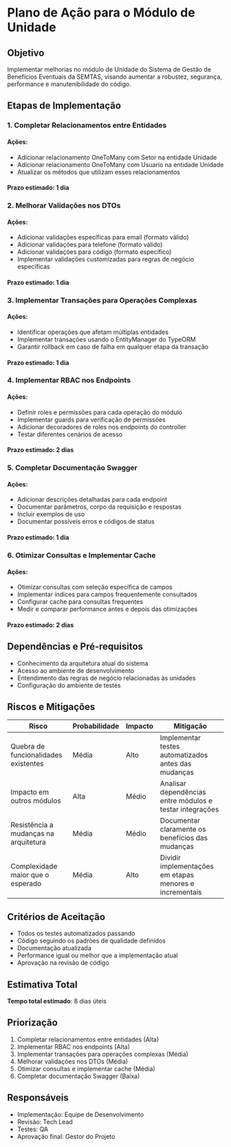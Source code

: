 # Plano de Ação para o Módulo de Unidade

## Objetivo

Implementar melhorias no módulo de Unidade do Sistema de Gestão de Benefícios Eventuais da SEMTAS, visando aumentar a robustez, segurança, performance e manutenibilidade do código.

## Etapas de Implementação

### 1. Completar Relacionamentos entre Entidades

#### Ações:
- Adicionar relacionamento OneToMany com Setor na entidade Unidade
- Adicionar relacionamento OneToMany com Usuario na entidade Unidade
- Atualizar os métodos que utilizam esses relacionamentos

#### Prazo estimado: 1 dia

### 2. Melhorar Validações nos DTOs

#### Ações:
- Adicionar validações específicas para email (formato válido)
- Adicionar validações para telefone (formato válido)
- Adicionar validações para código (formato específico)
- Implementar validações customizadas para regras de negócio específicas

#### Prazo estimado: 1 dia

### 3. Implementar Transações para Operações Complexas

#### Ações:
- Identificar operações que afetam múltiplas entidades
- Implementar transações usando o EntityManager do TypeORM
- Garantir rollback em caso de falha em qualquer etapa da transação

#### Prazo estimado: 1 dia

### 4. Implementar RBAC nos Endpoints

#### Ações:
- Definir roles e permissões para cada operação do módulo
- Implementar guards para verificação de permissões
- Adicionar decoradores de roles nos endpoints do controller
- Testar diferentes cenários de acesso

#### Prazo estimado: 2 dias

### 5. Completar Documentação Swagger

#### Ações:
- Adicionar descrições detalhadas para cada endpoint
- Documentar parâmetros, corpo da requisição e respostas
- Incluir exemplos de uso
- Documentar possíveis erros e códigos de status

#### Prazo estimado: 1 dia

### 6. Otimizar Consultas e Implementar Cache

#### Ações:
- Otimizar consultas com seleção específica de campos
- Implementar índices para campos frequentemente consultados
- Configurar cache para consultas frequentes
- Medir e comparar performance antes e depois das otimizações

#### Prazo estimado: 2 dias

## Dependências e Pré-requisitos

- Conhecimento da arquitetura atual do sistema
- Acesso ao ambiente de desenvolvimento
- Entendimento das regras de negócio relacionadas às unidades
- Configuração do ambiente de testes

## Riscos e Mitigações

| Risco | Probabilidade | Impacto | Mitigação |
|-------|--------------|---------|-----------|
| Quebra de funcionalidades existentes | Média | Alto | Implementar testes automatizados antes das mudanças |
| Impacto em outros módulos | Alta | Médio | Analisar dependências entre módulos e testar integrações |
| Resistência a mudanças na arquitetura | Média | Médio | Documentar claramente os benefícios das mudanças |
| Complexidade maior que o esperado | Média | Alto | Dividir implementações em etapas menores e incrementais |

## Critérios de Aceitação

- Todos os testes automatizados passando
- Código seguindo os padrões de qualidade definidos
- Documentação atualizada
- Performance igual ou melhor que a implementação atual
- Aprovação na revisão de código

## Estimativa Total

**Tempo total estimado**: 8 dias úteis

## Priorização

1. Completar relacionamentos entre entidades (Alta)
2. Implementar RBAC nos endpoints (Alta)
3. Implementar transações para operações complexas (Média)
4. Melhorar validações nos DTOs (Média)
5. Otimizar consultas e implementar cache (Média)
6. Completar documentação Swagger (Baixa)

## Responsáveis

- Implementação: Equipe de Desenvolvimento
- Revisão: Tech Lead
- Testes: QA
- Aprovação final: Gestor do Projeto
